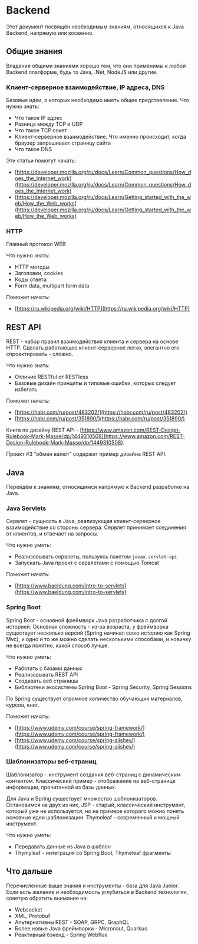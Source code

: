# Backend

Этот документ посвящён необходимым знаниям, относящихся к Java Backend, напрямую или косвенно.

## Общие знания

Владение общими знаниями хорошо тем, что они применимы к любой Backend платформе, будь то Java, .Net, NodeJS или другие.

### Клиент-серверное взаимодействие, IP адреса, DNS

Базовые идеи, о которых необходимо иметь общее представление. Что нужно знать:
- Что такое IP адрес
- Разница между TCP и UDP
- Что такое TCP сокет
- Клиент-серверное взаимодействие. Что именно происходит, когда браузер запрашивает страницу сайта
- Что такое DNS

Эти статьи помогут начать:
- [https://developer.mozilla.org/ru/docs/Learn/Common_questions/How_does_the_Internet_work](https://developer.mozilla.org/ru/docs/Learn/Common_questions/How_does_the_Internet_work)
- [https://developer.mozilla.org/ru/docs/Learn/Getting_started_with_the_web/How_the_Web_works](https://developer.mozilla.org/ru/docs/Learn/Getting_started_with_the_web/How_the_Web_works)

### HTTP

Главный протокол WEB

Что нужно знать:
- HTTP методы
- Заголовки, cookies
- Коды ответа
- Form data, multipart form data

Поможет начать:
- [https://ru.wikipedia.org/wiki/HTTP](https://ru.wikipedia.org/wiki/HTTP)

## REST API

REST - набор правил взаимодействия клиента и сервера на основе HTTP. Сделать работающее клиент-серверное легко, элегантно его спроектировать - сложно. 

Что нужно знать:
- Отличие RESTful от RESTless
- Базовые дизайн принципы и типовые ошибки, которых следует избегать

Поможет начать:
- [https://habr.com/ru/post/483202/](https://habr.com/ru/post/483202/)
- [https://habr.com/ru/post/351890/](https://habr.com/ru/post/351890/)

Книга по дизайну REST API - [https://www.amazon.com/REST-Design-Rulebook-Mark-Masse/dp/1449310508](https://www.amazon.com/REST-Design-Rulebook-Mark-Masse/dp/1449310508).

Проект #3 "обмен валют" содержит пример дизайна REST API.

## Java

Перейдём к знаниям, относящимся напрямую к Backend разработке на Java.

### Java Servlets

Сервлет - сущность в Java, реализующая клиент-серверное взаимодействие со стороны сервера. Сервлет принимает соединения от клиентов, и отвечает на запросы.

Что нужно уметь:
- Реализовывать сервлеты, пользуясь пакетом `javax.servlet-api`
- Запускать Java проект с сервлетами с помощью Tomcat

Поможет начать:
- [https://www.baeldung.com/intro-to-servlets](https://www.baeldung.com/intro-to-servlets)

### Spring Boot

Spring Boot - основной фреймворк Java разработчика с долгой историей. Основная сложность - из-за возраста, у фреймворка существует несколько версий (Spring начинал свою историю как Spring Mvc), и одно и то же можно сделать несколькими способами, и новичку не всегда понятно, какой способ лучше.

Что нужно уметь:
- Работать с базами данных
- Реализовывать REST API
- Создавать веб страницы
- Библиотеки экосистемы Spring Boot - Spring Security, Spring Sessions

По Spring существует огромное количество обучающих материалов, курсов, книг.

Поможет начать:
- [https://www.udemy.com/course/spring-framework/](https://www.udemy.com/course/spring-framework/)
- [https://www.udemy.com/course/spring-alishev/](https://www.udemy.com/course/spring-alishev/)

### Шаблонизаторы веб-страниц

Шаблонизатор - инструмент создания веб-страниц с динамическим контентом. Классический пример - отображение на веб-странице информации, прочитанной из базы данных.

Для Java и Spring существует множество шаблонизаторов. Остановимся на двух из них, JSP - старый, классический инструмент, который уже не используется, но на примере которого можно понять основные идеи шаблонизации. Thymeleaf - современный и мощный инструмент. 

Что нужно уметь:
- Передавать данные из Java в шаблон
- Thymyleaf - интеграция со Spring Boot, Thymeleaf фрагменты

## Что дальше

Перечисленные выше знания и инструменты - база для Java Junior. Если есть желание и необходимость углубиться в Backend технологии, советую обратить внимание на:
- Websocket
- XML, Protobuf
- Альтернативны REST - SOAP, GRPC, GraphQL
- Более новые Java фреймворки - Micronaut, Quarkus
- Реактивный бэкенд - Spring Webflux
